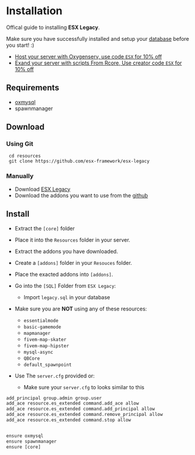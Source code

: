 # Installation

Offical guide to installing **ESX Legacy**.

Make sure you have successfully installed and setup your [database](../../tutorials/database) before you start! :)

- [Host your server with Oxygenserv, use code `ESX` for 10% off](https://www.oxygenserv.com/en/hosting/gta-v-server/)
- [Exand your server with scripts From Rcore, Use creator code `ESX` for 10% off](https://store.rcore.cz/esx)

## Requirements

- [oxmysql](https://github.com/overextended/oxmysql/releases/latest/download/oxmysql.zip)
- spawnmanager

## Download

### Using Git

```git
 cd resources
 git clone https://github.com/esx-framework/esx-legacy
```

### Manually

- Download [ESX Legacy](https://github.com/esx-framework/esx-legacy/archive/refs/heads/main.zip)
- Download the addons you want to use from the [github](https://github.com/esx-framework)

## Install

- Extract the `[core]` folder
- Place it into the `Resources` folder in your server.
- Extract the addons you have downloaded.
- Create a `[addons]` folder in your `Resouces` folder.
- Place the exacted addons into `[addons]`.
- Go into the `[SQL]` Folder from `ESX Legacy`:

  - Import `legacy.sql` in your database

- Make sure you are **NOT** using any of these resources:

  - `essentialmode`
  - `basic-gamemode`
  - `mapmanager`
  - `fivem-map-skater`
  - `fivem-map-hipster`
  - `mysql-async`
  - `QBCore`
  - `default_spawnpoint`

- Use The `server.cfg` provided or:
  - Make sure your `server.cfg` to looks similar to this

```diff title="server.cfg"
add_principal group.admin group.user
add_ace resource.es_extended command.add_ace allow
add_ace resource.es_extended command.add_principal allow
add_ace resource.es_extended command.remove_principal allow
add_ace resource.es_extended command.stop allow


ensure oxmysql
ensure spawnmanager
ensure [core]
```
